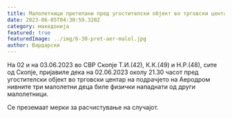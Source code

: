 ```yaml
---
title: Малолетници претепани пред угостителски објект во трговски центар во Аеродром
date: 2023-06-05T04:30:59.320Z
category: македонија
featured: true
featuredImage: ../img/6-30-pret-aer-malol.jpg
author: Вардарски
---
```

<!--StartFragment-->

На 02 и на 03.06.2023 во СВР Скопје Т.И.(42), К.К.(49) и Н.Р.(48), сите од Скопје, пријавиле дека на 02.06.2023 околу 21.30 часот пред угостителски објект во трговски центар на подрачјето на Аеродром нивните три малолетни деца биле физички нападнати од други малолетници.

Се преземаат мерки за расчистување на случајот.

<!--EndFragment-->